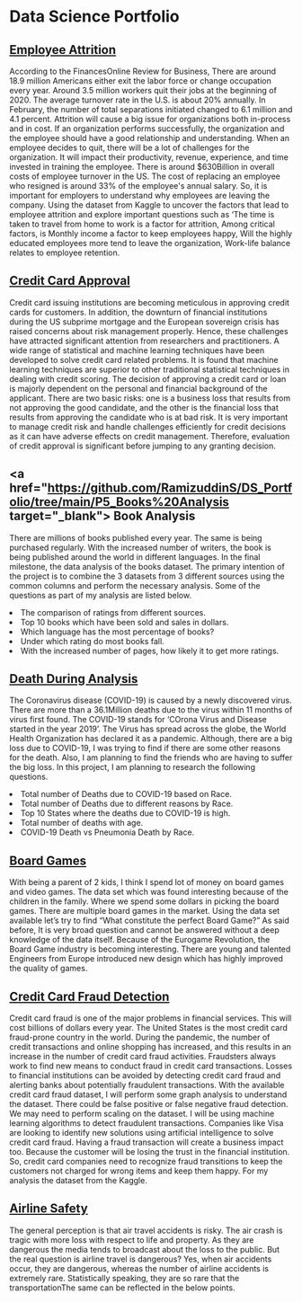# Data Science Portfolio
## <a href="https://github.com/RamizuddinS/DS_Portfolio/tree/main/P1_Predicting%20Employee%20Attrition" target="_blank">Employee Attrition</a>
According to the FinancesOnline Review for Business, There are around 18.9 million Americans either exit the labor force or change occupation every year. Around 3.5 million workers quit their jobs at the beginning of 2020. The average turnover rate in the U.S. is about 20% annually. In February, the number of total separations initiated changed to 6.1 million and 4.1 percent. Attrition will cause a big issue for organizations both in-process and in cost. If an organization performs successfully, the organization and the employee should have a good relationship and understanding. When an employee decides to quit, there will be a lot of challenges for the organization. It will impact their productivity, revenue, experience, and time invested in training the employee. There is around $630Billion in overall costs of employee turnover in the US. The cost of replacing an employee who resigned is around 33% of the employee's annual salary. So, it is important for employers to understand why employees are leaving the company. Using the dataset from Kaggle to uncover the factors that lead to employee attrition and explore important questions such as ‘The time is taken to travel from home to work is a factor for attrition, Among critical factors, is Monthly income a factor to keep employees happy, Will the highly educated employees more tend to leave the organization, Work-life balance relates to employee retention.
## <a href="https://github.com/RamizuddinS/DS_Portfolio/tree/main/P4%20Credit%20Card%20Approval" target="_blank">Credit Card Approval</a>
Credit card issuing institutions are becoming meticulous in approving credit cards for customers. In addition, the downturn of financial institutions during the US subprime mortgage and the European sovereign crisis has raised concerns about risk management properly. Hence, these challenges have attracted significant attention from researchers and practitioners. A wide range of statistical and machine learning techniques have been developed to solve credit card related problems. It is found that machine learning techniques are superior to other traditional statistical techniques in dealing with credit scoring. The decision of approving a credit card or loan is majorly dependent on the personal and financial background of the applicant. There are two basic risks: one is a business loss that results from not approving the good candidate, and the other is the financial loss that results from approving the candidate who is at bad risk. It is very important to manage credit risk and handle challenges efficiently for credit decisions as it can have adverse effects on credit management. Therefore, evaluation of credit approval is significant before jumping to any granting decision.
## <a href="https://github.com/RamizuddinS/DS_Portfolio/tree/main/P5_Books%20Analysis  target="_blank"> Book Analysis </a>
There are millions of books published every year. The same is being purchased regularly. With the increased number of writers, the book is being published around the world in different languages. In the final milestone, the data analysis of the books dataset. The primary intention of the project is to combine the 3 datasets from 3 different sources using the common columns and perform the necessary analysis. Some of the questions as part of my analysis are listed below.
<li> The comparison of ratings from different sources.</li>
<li> Top 10 books which have been sold and sales in dollars.</li>
<li> Which language has the most percentage of books?</li>
<li> Under which rating do most books fall.</li>
<li> With the increased number of pages, how likely it to get more ratings.</li>

## <a href="https://github.com/RamizuddinS/DS_Portfolio/tree/main/P6_Deaths%20during%20the%20pandemic"  target="_blank">Death During Analysis</a>
The Coronavirus disease (COVID-19) is caused by a newly discovered virus. There are more than a 36.1Million deaths due to the virus within 11 months of virus first found. The COVID-19 stands for ‘COrona Virus and Disease started in the year 2019’. The Virus has spread across the globe, the World Health Organization has declared it as a pandemic. Although, there are a big loss due to COVID-19, I was trying to find if there are some other reasons for the death. Also, I am planning to find the friends who are having to suffer the big loss.
In this project, I am planning to research the following questions.
<li> Total number of Deaths due to COVID-19 based on Race.</li>
<li> Total number of Deaths due to different reasons by Race.</li>
<li> Top 10 States where the deaths due to COVID-19 is high.</li>
<li> Total number of deaths with age.</li>
<li> COVID-19 Death vs Pneumonia Death by Race.</li>

## <a href="https://github.com/RamizuddinS/DS_Portfolio/tree/main/P7_Board%20Game" target="_blank">Board Games </a>
With being a parent of 2 kids, I think I spend lot of money on board games and video games. The data set which was found interesting because of the children in the family. Where we spend some dollars in picking the board games. There are multiple board games in the market. Using the data set available let’s try to find “What constitute the perfect Board Game?” As said before, It is very broad question and cannot be answered without a deep knowledge of the data itself. Because of the Eurogame Revolution, the Board Game industry is becoming interesting. There are young and talented Engineers from Europe introduced new design which has highly improved the quality of games.
## <a href="https://github.com/RamizuddinS/DS_Portfolio/tree/main/P8_CreditCard%20Fraud%20Detection" target="_blank"> Credit Card Fraud Detection </a>
Credit card fraud is one of the major problems in financial services. This will cost billions of dollars every year. The United States is the most credit card fraud-prone country in the world. During the pandemic, the number of credit transactions and online shopping has increased, and this results in an increase in the number of credit card fraud activities. Fraudsters always work to find new means to conduct fraud in credit card transactions. Losses to financial institutions can be avoided by detecting credit card fraud and alerting banks about potentially fraudulent transactions. With the available credit card fraud dataset, I will perform some graph analysis to understand the dataset. There could be false positive or false negative fraud detection. We may need to perform scaling on the dataset. I will be using machine learning algorithms to detect fraudulent transactions. Companies like Visa are looking to identify new solutions using artificial intelligence to solve credit card fraud. Having a fraud transaction will create a business impact too. Because the customer will be losing the trust in the financial institution. So, credit card companies need to recognize fraud transitions to keep the customers not charged for wrong items and keep them happy. For my analysis the dataset from the Kaggle.
##  <a href="https://github.com/RamizuddinS/DS_Portfolio/tree/main/P9_AirlineSafety" target="_blank"> Airline Safety </a>
The general perception is that air travel accidents is risky. The air crash is tragic with more loss with respect to life and property. As they are dangerous the media tends to broadcast about the loss to the public. But the real question is airline travel is dangerous? Yes, when air accidents occur, they are dangerous, whereas the number of airline accidents is extremely rare. Statistically speaking, they are so rare that the transportationThe same can be reflected in the below points.
